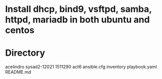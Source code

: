 # Install dhcp, bind9, vsftpd, samba, httpd, mariadb in both ubuntu and centos

# Directory 
acelindro
sysad2-12021
1511290
act6
ansible.cfg
inventory
playbook.yaml
README.md

